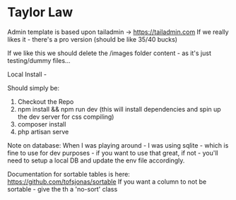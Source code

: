 # Taylor Law

Admin template is based upon tailadmin -> https://tailadmin.com
If we really likes it -  there's a pro version (should be like 35/40 bucks)

If we like this we should delete the /images folder content - as it's just testing/dummy files...

Local Install - 

Should simply be:
1) Checkout the Repo
2) npm install && npm run dev (this will install dependencies and spin up the dev server for css compiling)
3) composer install
4) php artisan serve


Note on database: When I was playing around - I was using sqlite - which is fine to use for dev purposes - if you want to use that great, if not - you'll need to setup a local DB and update the env file accordingly.

Documentation for sortable tables is here: 
https://github.com/tofsjonas/sortable
If you want a column to not be sortable - give the th a 'no-sort' class
